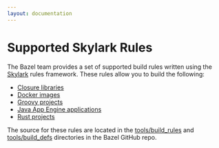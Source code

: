 ```yaml
---
layout: documentation
---
```


# Supported Skylark Rules

The Bazel team provides a set of supported build rules written using the
[Skylark](/docs/skylark/index.html) rules framework. These rules allow you
to build the following:

*   [Closure libraries](https://github.com/google/bazel/tree/master/tools/build_rules/closure)
*   [Docker images](https://github.com/google/bazel/tree/master/tools/build_defs/docker)
*   [Groovy projects](https://github.com/google/bazel/tree/master/tools/build_defs/groovy)
*   [Java App Engine applications](https://github.com/google/bazel/tree/master/tools/build_rules/appengine)
*   [Rust projects](https://github.com/google/bazel/tree/master/tools/build_rules/rust)

The source for these rules are located in the
[tools/build_rules](https://github.com/google/bazel/tree/master/tools/build_rules)
and
[tools/build_defs](https://github.com/google/bazel/tree/master/tools/build_defs)
directories in the Bazel GitHub repo.
